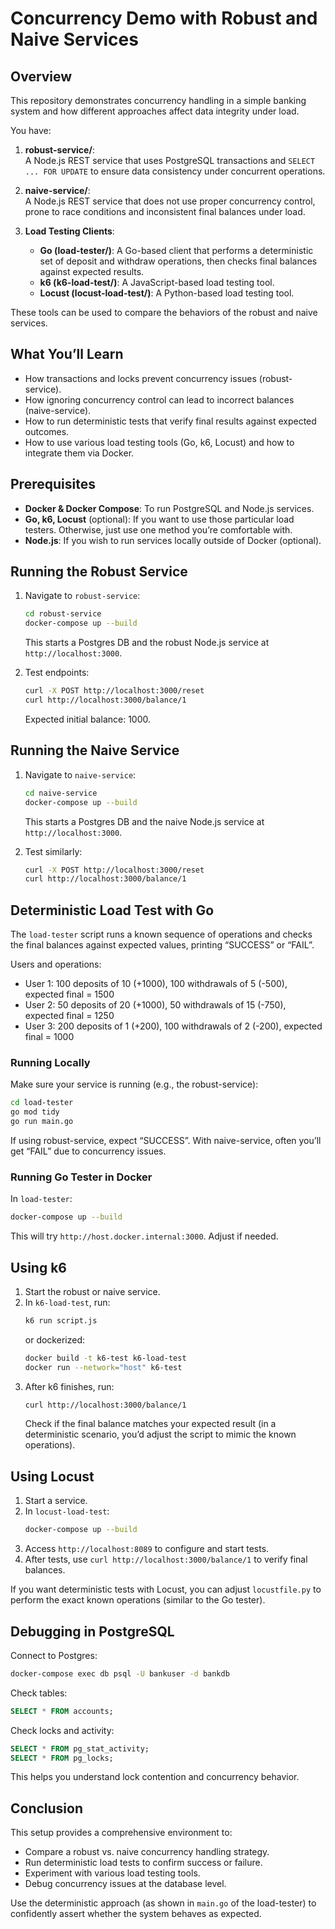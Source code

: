 # Concurrency Demo with Robust and Naive Services

## Overview

This repository demonstrates concurrency handling in a simple banking system and how different approaches affect data integrity under load.

You have:

1. **robust-service/**:  
   A Node.js REST service that uses PostgreSQL transactions and `SELECT ... FOR UPDATE` to ensure data consistency under concurrent operations.

2. **naive-service/**:  
   A Node.js REST service that does not use proper concurrency control, prone to race conditions and inconsistent final balances under load.

3. **Load Testing Clients**:
   - **Go (load-tester/)**: A Go-based client that performs a deterministic set of deposit and withdraw operations, then checks final balances against expected results.
   - **k6 (k6-load-test/)**: A JavaScript-based load testing tool.
   - **Locust (locust-load-test/)**: A Python-based load testing tool.

These tools can be used to compare the behaviors of the robust and naive services.

## What You’ll Learn

- How transactions and locks prevent concurrency issues (robust-service).
- How ignoring concurrency control can lead to incorrect balances (naive-service).
- How to run deterministic tests that verify final results against expected outcomes.
- How to use various load testing tools (Go, k6, Locust) and how to integrate them via Docker.

## Prerequisites

- **Docker & Docker Compose**: To run PostgreSQL and Node.js services.
- **Go, k6, Locust** (optional): If you want to use those particular load testers. Otherwise, just use one method you’re comfortable with.
- **Node.js**: If you wish to run services locally outside of Docker (optional).

## Running the Robust Service

1. Navigate to `robust-service`:
   ```bash
   cd robust-service
   docker-compose up --build
   ```
   This starts a Postgres DB and the robust Node.js service at `http://localhost:3000`.

2. Test endpoints:
   ```bash
   curl -X POST http://localhost:3000/reset
   curl http://localhost:3000/balance/1
   ```
   Expected initial balance: 1000.

## Running the Naive Service

1. Navigate to `naive-service`:
   ```bash
   cd naive-service
   docker-compose up --build
   ```
   This starts a Postgres DB and the naive Node.js service at `http://localhost:3000`.

2. Test similarly:
   ```bash
   curl -X POST http://localhost:3000/reset
   curl http://localhost:3000/balance/1
   ```

## Deterministic Load Test with Go

The `load-tester` script runs a known sequence of operations and checks the final balances against expected values, printing “SUCCESS” or “FAIL”.

Users and operations:

- User 1: 100 deposits of 10 (+1000), 100 withdrawals of 5 (-500), expected final = 1500
- User 2: 50 deposits of 20 (+1000), 50 withdrawals of 15 (-750), expected final = 1250
- User 3: 200 deposits of 1 (+200), 100 withdrawals of 2 (-200), expected final = 1000

### Running Locally

Make sure your service is running (e.g., the robust-service):

```bash
cd load-tester
go mod tidy
go run main.go
```

If using robust-service, expect “SUCCESS”. With naive-service, often you’ll get “FAIL” due to concurrency issues.

### Running Go Tester in Docker

In `load-tester`:
```bash
docker-compose up --build
```
This will try `http://host.docker.internal:3000`. Adjust if needed.

## Using k6

1. Start the robust or naive service.
2. In `k6-load-test`, run:
   ```bash
   k6 run script.js
   ```
   or dockerized:
   ```bash
   docker build -t k6-test k6-load-test
   docker run --network="host" k6-test
   ```
3. After k6 finishes, run:
   ```bash
   curl http://localhost:3000/balance/1
   ```
   Check if the final balance matches your expected result (in a deterministic scenario, you’d adjust the script to mimic the known operations).

## Using Locust

1. Start a service.
2. In `locust-load-test`:
   ```bash
   docker-compose up --build
   ```
3. Access `http://localhost:8089` to configure and start tests.
4. After tests, use `curl http://localhost:3000/balance/1` to verify final balances.

If you want deterministic tests with Locust, you can adjust `locustfile.py` to perform the exact known operations (similar to the Go tester).

## Debugging in PostgreSQL

Connect to Postgres:
```bash
docker-compose exec db psql -U bankuser -d bankdb
```

Check tables:
```sql
SELECT * FROM accounts;
```

Check locks and activity:
```sql
SELECT * FROM pg_stat_activity;
SELECT * FROM pg_locks;
```

This helps you understand lock contention and concurrency behavior.

## Conclusion

This setup provides a comprehensive environment to:

- Compare a robust vs. naive concurrency handling strategy.
- Run deterministic load tests to confirm success or failure.
- Experiment with various load testing tools.
- Debug concurrency issues at the database level.

Use the deterministic approach (as shown in `main.go` of the load-tester) to confidently assert whether the system behaves as expected.